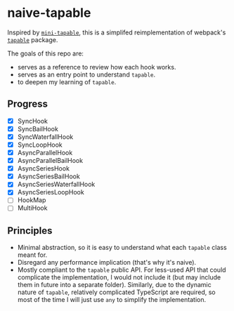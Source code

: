 # naive-tapable

Inspired by [`mini-tapable`](https://github.com/lizuncong/mini-tapable), this is a simplifed reimplementation of webpack's [`tapable`](https://github.com/webpack/tapable) package.

The goals of this repo are:

- serves as a reference to review how each hook works.
- serves as an entry point to understand `tapable`.
- to deepen my learning of `tapable`.

## Progress

- [x] SyncHook
- [x] SyncBailHook
- [x] SyncWaterfallHook
- [x] SyncLoopHook
- [x] AsyncParallelHook
- [x] AsyncParallelBailHook
- [x] AsyncSeriesHook
- [x] AsyncSeriesBailHook
- [x] AsyncSeriesWaterfallHook
- [x] AsyncSeriesLoopHook
- [ ] HookMap
- [ ] MultiHook

## Principles

- Minimal abstraction, so it is easy to understand what each `tapable` class meant for.
- Disregard any performance implication (that's why it's naive).
- Mostly compliant to the `tapable` public API. For less-used API that could complicate the implementation, I would not include it (but may include them in future into a separate folder). Similarly, due to the dynamic nature of `tapable`, relatively complicated TypeScript are required, so most of the time I will just use `any` to simplify the implementation.
